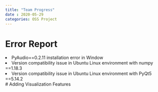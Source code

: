 ```yaml
---
title: "Team Progress"
date : 2020-05-29
categories: OSS Project
---
```

# Error Report
<li>PyAudio==0.2.11 installation error in Window<br></li>
<li>Version compatibility issue in Ubuntu Linux environment with numpy ==1.18.3<br></li>
<li>Version compatibility issue in Ubuntu Linux environment with PyQt5 ==5.14.2<br></li>
# Adding Visualization Features

